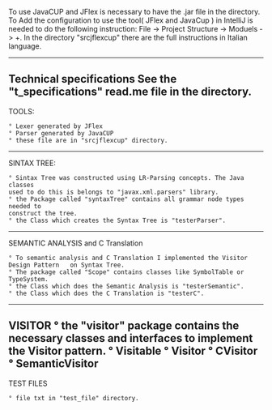 To use JavaCUP and JFlex is necessary to have the .jar file in the directory.
To Add the configuration to use the tool( JFlex and JavaCup ) in IntelliJ is needed to do the following instruction:
	File -> Project Structure -> Moduels -> +.
In the directory "srcjflexcup" there are the full instructions in Italian language. 
	

------------------------------------------------------------------------
Technical specifications
    See the "t_specifications" read.me file in the directory.
------------------------------------------------------------------------
TOOLS:

	° Lexer generated by JFlex 
	° Parser generated by JavaCUP
	° these file are in "srcjflexcup" directory. 

-----------------------------------------------------------------------------
SINTAX TREE:

	° Sintax Tree was constructed using LR-Parsing concepts. The Java classes
	used to do this is belongs to "javax.xml.parsers" library.
	° the Package called "syntaxTree" contains all grammar node types needed to
	construct the tree.
	° the Class which creates the Syntax Tree is "testerParser".

------------------------------------------------------------------------
SEMANTIC ANALYSIS and C Translation

	° To semantic analysis and C Translation I implemented the Visitor Design Pattern 	on Syntax Tree. 
	° The package called "Scope" contains classes like SymbolTable or TypeSystem.
	° the Class which does the Semantic Analysis is "testerSemantic".
	° the Class which does the C Translation is "testerC".
------------------------------------------------------------------------
VISITOR
	° the "visitor" package contains the necessary classes and interfaces to 
	implement the Visitor pattern.
	° Visitable
	° Visitor
	° CVisitor
	° SemanticVisitor
------------------------------------------------------------------------
TEST FILES
	
	° file txt in "test_file" directory. 








